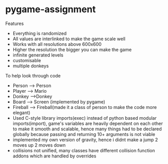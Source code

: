 # pygame-assignment

Features
  - Everything is randomized
  - All values are interlinked to make the game scale well
  - Works with all resolutions above 600x600
  - Higher the resolution the bigger you can make the game
  - infinite generated levels
  - customisable
  - multiple donkeys

To help look through code
- Person --> Person
- Player --> Mario
- Donkey -->Donkey
- Board --> Screen (implemented by pygame)
- Fireball --> Fireball(made it a class of person to make the code more elegant)
- Used C-style library imports(exec) instead of python based modular imports(import), game's variables are heavily dependent on each other to make it smooth and scalable, hence many things had to be declared globally because passing and returning 10+ arguments is not viable
- implemented my own version of gravity, hence i didnt make a jump 2 moves up 2 moves down
- collisions not unified, many classes have different collision function addons which are handled by overrides
